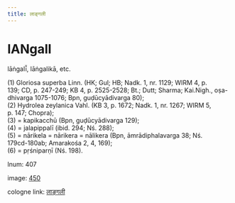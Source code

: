 ```yaml
---
title: लाङ्गली
---
```


# lANgalI

lāṅgalī̆,  lāṅgalikā, etc. <div n="P" />(1) Gloriosa superba Linn. (HK; Gul; HB; Nadk. 1, nr. 1129; WIRM 4, p. <div n="lb" />139; CD, p. 247-249; KB 4, p. 2525-2528; Bt.; Dutt; Sharma; Kai.Nigh., oṣa- <div n="lb" />dhivarga 1075-1076; Bpn, guḍūcyādivarga 80); <div n="P" />(2) Hydrolea zeylanica Vahl. (KB 3, p. 1672; Nadk. 1, nr. 1267; WIRM 5, <div n="lb" />p. 147; Chopra); <div n="P" />(3) = kapikacchū (Bpn, guḍūcyādivarga 129); <div n="P" />(4) = jalapippalī (ibid. 294; Nś. 288); <div n="P" />(5) = nārikela = nārikera = nālikera (Bpn, āmrādiphalavarga 38; Nś. <div n="lb" />179cd-180ab; Amarakośa 2, 4, 169); <div n="P" />(6) = pṛśniparṇī (Nś. 198).

lnum: 407

image: [450](https://www.sanskrit-lexicon.uni-koeln.de/scans/csl-apidev/servepdf.php?dict=snp&page=450)

cologne link: [लाङ्गली](https://sanskrit-lexicon.uni-koeln.de/scans/csl-apidev/getword.php?dict=snp&key=लाङ्गली)


